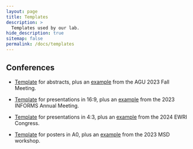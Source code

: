 ```yaml
---
layout: page
title: Templates
description: >
  Templates used by our lab.
hide_description: true
sitemap: false
permalink: /docs/templates
---
```


## Conferences

- [Template](../assets/img/docs/Abstract-template.docx) for abstracts, plus an [example](../assets/img/docs/AGU23-example.docx) from the AGU 2023 Fall Meeting.

- [Template](../assets/img/docs/Presentation-169-template.pptx) for presentations in 16:9, plus an [example](../assets/img/docs/INFORMS-2023.pptx) from the 2023 INFORMS Annual Meeting.

- [Template](../assets/img/docs/Presentation-43-template.pptx) for presentations in 4:3, plus an [example](../assets/img/docs/EWRI-2024.pptx) from the 2024 EWRI Congress.

- [Template](../assets/img/docs/Poster-template.pptx) for posters in A0, plus an [example](../assets/img/docs/AGU23-Poster-Myanmar.pptx) from the 2023 MSD workshop.
